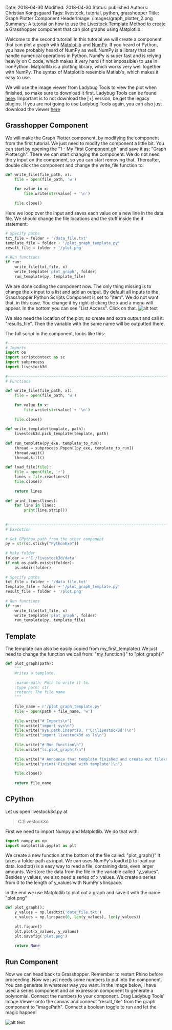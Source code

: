 Date: 2018-04-30
Modified: 2018-04-30
Status: published
Authors: Christian Kongsgaard
Tags: livestock, tutorial, python, grasshopper
Title: Graph Plotter Component
HeaderImage: /images/graph_plotter_2.png
Summary: A tutorial on how to use the Livestock Template Method to create a Grasshopper component that can plot graphs using Matplotlib.


Welcome to the second tutorial! In this tutorial we will create a component that can plot a graph with 
[Matplotlib](https://matplotlib.org/) and [NumPy](http://www.numpy.org/).
If you heard of Python, you have probably heard of NumPy as well. NumPy is a library that can handle numerical operations in Python.
NumPy is super fast and is relying heavily on C code, which makes it very hard (if not impossible) to use in IronPython.
Matplotlib is a plotting library, which works very well together with NumPy. The syntax of Matplotlib resemble Matlab's, 
which makes it easy to use. 

We will use the image viewer from Ladybug Tools to view the plot when finished, so make sure to download it first. 
Ladybug Tools can be found [here](http://www.food4rhino.com/app/ladybug-tools). Important is to not download the [+] version, be get the legacy plugins.
If you are not going to use Ladybug Tools again, you can also just download the viewer [here](https://github.com/mostaphaRoudsari/ladybug/raw/master/userObjects/Ladybug_ImageViewer.gha)

## Grasshopper Component

We will make the Graph Plotter component, by modifying the component from the first tutorial.
We just need to modify the component a little bit. You can start by opening the "1 - My First Component.gh" and save it as:
"Graph Plotter.gh". There we can start changing the component. We do not need the y input on the component, so you can start removing that.
Thereafter, double click the component and change the write_file function to:

```python
def write_file(file_path, x):
    file = open(file_path, 'w')
    
    for value in x:
        file.write(str(value) + '\n')
 
    file.close()
```

Here we loop over the input and saves each value on a new line in the data file.
We should change the file locations and the stuff inside the if statement:

```python
# Specify paths 
txt_file = folder + '/data_file.txt'
template_file = folder + '/plot_graph_template.py'
result_file = folder + '/plot.png'
 
# Run functions
if run:
    write_file(txt_file, x)
    write_template('plot_graph', folder)
    run_template(py, template_file)
```

We are done coding the component now. The only thing missing is to change the x input to a list and add an output. 
By default all inputs to the Grasshopper Python Scripts Component is set to "item". We do not want that, in this case. 
You change it by right-clicking the x and a menu will appear. In the bottom you can see "List Access". Click on that.
![alt text]({filename}/images/graph_plotter_1.png)

We also need the location of the plot, so create and extra output and call it: "results_file". Then the variable with the same 
name will be outputted there.

The full script in the component, looks like this:

```python
#------------------------------------------------------------------------------#
# Imports
import os
import scriptcontext as sc
import subprocess
import livestock3d
  
#------------------------------------------------------------------------------#
# Functions
 
def write_file(file_path, x):
    file = open(file_path, 'w')
    
    for value in x:
        file.write(str(value) + '\n')
 
    file.close()
 
def write_template(template, path):
    livestock3d.pick_template(template, path)
 
def run_template(py_exe, template_to_run):
    thread = subprocess.Popen([py_exe, template_to_run])
    thread.wait()
    thread.kill()
    
def load_file(file):
    file = open(file, 'r')
    lines = file.readlines()
    file.close()
    
    return lines
 
def print_lines(lines):
    for line in lines:
        print(line.strip())
        
        
#------------------------------------------------------------------------------#
# Execution
 
# Get CPython path from the other component
py = str(sc.sticky["PythonExe"])
 
# Make folder
folder = r'C:/livestock3d/data'
if not os.path.exists(folder):
    os.mkdir(folder)
 
# Specify paths 
txt_file = folder + '/data_file.txt'
template_file = folder + '/plot_graph_template.py'
result_file = folder + '/plot.png'
 
# Run functions
if run:
    write_file(txt_file, x)
    write_template('plot_graph', folder)
    run_template(py, template_file)
```

## Template

The template can also be easily copied from my_first_template()
We just need to change the function we call from: "my_function()" to "plot_graph()"

```python
def plot_graph(path):
    """
    Writes a template.
 
    :param path: Path to write it to.
    :type path: str
    :return: The file name
    """
 
    file_name = r'/plot_graph_template.py'
    file = open(path + file_name, 'w')
 
    file.write("# Imports\n")
    file.write("import sys\n")
    file.write("sys.path.insert(0, r'C:\livestock3d')\n")
    file.write("import livestock3d as ls\n")
 
    file.write("# Run function\n")
    file.write("ls.plot_graph()\n")
 
    file.write("# Announce that template finished and create out file\n")
    file.write("print('Finished with template')\n")
 
    file.close()
 
    return file_name
```

## CPython

Let us open livestock3d.py at
> C:\livestock3d

First we need to import Numpy and Matplotlib. We do that with:

```python
import numpy as np
import matplotlib.pyplot as plt
```

We create a new function at the bottom of the file called: "plot_graph()"
It takes a folder path as input. We can uses NumPy's loadtxt() to load our data. loadtxt() is a easy way to read a file, 
containing data, even larger amounts. We store the data from the file in the variable called "y_values".
Besides y_values, we also need a series of x_values. We create a series from 0 to the length of y_values with NumPy's linspace.

In the end we use Matplotlib to plot out a graph and save it with the name "plot.png"

```python
def plot_graph():
    y_values = np.loadtxt('data_file.txt')
    x_values = np.linspace(0, len(y_values), len(y_values))
 
    plt.figure()
    plt.plot(x_values, y_values)
    plt.savefig('plot.png')
 
    return None
```

## Run Component

Now we can head back to Grasshopper. Remember to restart Rhino before proceeding.
Now we just needs some numbers to put into the component. You can generate in whatever way you want. In the image below,
I have used a series component and an expression component to generate a polynomial. Connect the numbers to your component.
Drag Ladybug Tools' Image Viewer onto the canvas and connect "result_file" from the graph component to "imagePath".
Connect a boolean toggle to run and let the magic happen!

![alt text]({filename}/images/graph_plotter_2.png)